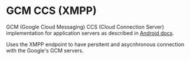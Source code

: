GCM CCS (XMPP)
==============

GCM (Google Cloud Messaging) CCS (Cloud Connection Server) implementation for application servers as described in [Android docs](https://developer.android.com/google/gcm/ccs.html).

Uses the XMPP endpoint to have persitent and asycnhronous connection with the Google's GCM servers.
